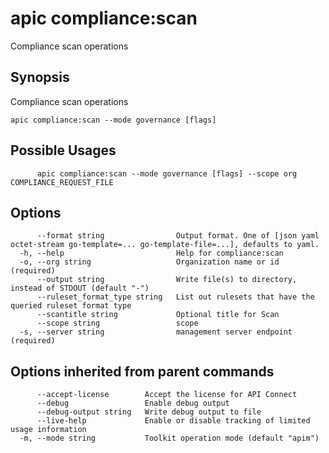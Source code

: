 # apic compliance:scan

Compliance scan operations

## Synopsis

Compliance scan operations

```
apic compliance:scan --mode governance [flags]
```

## Possible Usages

```
      apic compliance:scan --mode governance [flags] --scope org COMPLIANCE_REQUEST_FILE
```

## Options

```
      --format string                Output format. One of [json yaml octet-stream go-template=... go-template-file=...], defaults to yaml.
  -h, --help                         Help for compliance:scan
  -o, --org string                   Organization name or id (required)
      --output string                Write file(s) to directory, instead of STDOUT (default "-")
      --ruleset_format_type string   List out rulesets that have the queried ruleset format type
      --scantitle string             Optional title for Scan
      --scope string                 scope
  -s, --server string                management server endpoint (required)
```

## Options inherited from parent commands

```
      --accept-license        Accept the license for API Connect
      --debug                 Enable debug output
      --debug-output string   Write debug output to file
      --live-help             Enable or disable tracking of limited usage information
  -m, --mode string           Toolkit operation mode (default "apim")
```
